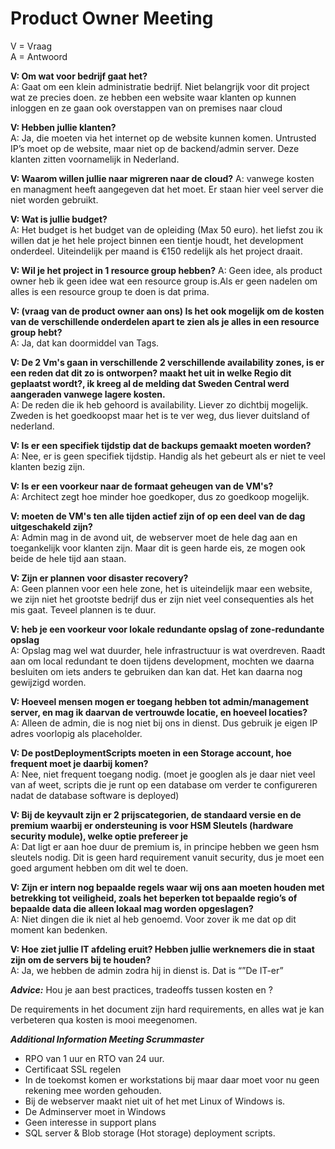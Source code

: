 # Product Owner Meeting

V = Vraag  
A = Antwoord  




**V: Om wat voor bedrijf gaat het?**  
A: Gaat om een klein administratie bedrijf. Niet belangrijk voor dit project wat ze precies doen. ze hebben een website waar klanten op kunnen inloggen en ze gaan ook overstappen van on premises naar cloud   

**V: Hebben jullie klanten?**  
A: Ja, die moeten via het internet op de website kunnen komen. Untrusted IP’s moet op de website, maar niet op de backend/admin server. Deze klanten zitten voornamelijk in Nederland.  

**V: Waarom willen jullie naar migreren naar de cloud?**
A: vanwege kosten en managment heeft aangegeven dat het moet. Er staan hier veel server die niet worden gebruikt.  

**V: Wat is jullie budget?**  
A: Het budget is het budget van de opleiding (Max 50 euro).  het liefst zou ik willen dat je het hele project binnen een tientje houdt, het development onderdeel.  Uiteindelijk per maand is €150 redelijk als het project draait.

**V: Wil je het project in 1 resource group hebben?**
A: Geen idee, als product owner heb ik geen idee wat een resource group is.Als er geen nadelen om alles is een resource group te doen is dat prima.

**V: (vraag van de product owner aan ons) Is het ook mogelijk om de kosten van de verschillende onderdelen apart te zien als je alles in een resource group hebt?**  
A: Ja, dat kan doormiddel van Tags.

**V: De 2 Vm's gaan in verschillende 2 verschillende availability zones, is er een reden dat dit zo is ontworpen? maakt het uit in welke Regio dit geplaatst wordt?, ik kreeg al de melding dat Sweden Central werd aangeraden vanwege lagere kosten.**  
A: De reden die ik heb gehoord is availability. Liever zo  dichtbij mogelijk. Zweden is het goedkoopst maar het is te ver weg, dus liever duitsland of nederland.  

**V: Is er een specifiek tijdstip dat de backups gemaakt moeten worden?**   
A: Nee, er is geen specifiek tijdstip. Handig als het gebeurt als er niet te veel klanten bezig zijn.  

**V: Is er een voorkeur naar de formaat geheugen van de VM's?**  
A: Architect zegt hoe minder hoe goedkoper, dus zo goedkoop mogelijk.  

**V:  moeten de VM's ten alle tijden actief zijn of op een deel van de dag uitgeschakeld zijn?**  
A: Admin mag in de avond uit, de webserver moet de hele dag aan en toegankelijk voor klanten zijn. Maar dit is geen harde eis, ze mogen ook beide de hele tijd aan staan.  

**V: Zijn er plannen voor disaster recovery?**  
A: Geen plannen voor een hele zone, het is uiteindelijk maar een website, we zijn niet het grootste bedrijf dus er zijn niet veel consequenties als het mis gaat. Teveel plannen is te duur.  

**V: heb je een voorkeur voor lokale redundante opslag of zone-redundante opslag**  
A: Opslag mag wel wat duurder, hele infrastructuur  is wat overdreven. Raadt aan om local redundant te doen tijdens development, mochten we daarna besluiten om iets anders te gebruiken dan kan dat. Het kan daarna nog gewijzigd worden.  

**V: Hoeveel mensen mogen er toegang hebben tot admin/management server, en mag ik daarvan de vertrouwde locatie, en hoeveel locaties?**   
A: Alleen de admin, die is nog niet bij ons in dienst. Dus gebruik je eigen IP adres voorlopig als placeholder.

**V: De postDeploymentScripts moeten in een Storage account, hoe frequent moet je daarbij komen?**   
A: Nee, niet frequent toegang nodig. (moet je googlen als je daar niet veel van af weet, scripts die je runt op een database om  verder te configureren nadat de database software is deployed)  

**V: Bij de keyvault zijn er 2 prijscategorien, de standaard versie en de premium waarbij er ondersteuning is voor HSM Sleutels (hardware security module), welke optie prefereer je**  
A: Dat ligt er aan hoe duur de premium is, in principe hebben we geen hsm sleutels nodig. Dit is geen hard requirement vanuit security, dus je moet een goed argument hebben om dit wel te doen.  

**V: Zijn er intern nog bepaalde regels waar wij ons aan moeten houden met betrekking tot veiligheid, zoals het beperken tot bepaalde regio’s of bepaalde data die alleen lokaal mag worden opgeslagen?**  
A: Niet dingen die ik niet al heb genoemd. Voor zover ik me dat op dit moment kan bedenken.  

**V: Hoe ziet jullie IT afdeling eruit? Hebben jullie werknemers die in staat zijn om de servers bij te houden?**  
A: Ja, we hebben de admin zodra hij in dienst is. Dat is “”De IT-er”  

***Advice:*** Hou je aan best practices, tradeoffs tussen kosten en ?

De requirements in het document zijn hard requirements, en alles wat je kan verbeteren qua kosten is mooi meegenomen.

***Additional Information Meeting Scrummaster***
- RPO van 1 uur en RTO van 24 uur.
- Certificaat SSL regelen
- In de toekomst komen er workstations bij maar daar moet voor nu geen rekening mee worden gehouden.
- Bij de webserver maakt niet uit of het met Linux of Windows is.
- De Adminserver moet in Windows
- Geen interesse in support plans
- SQL server & Blob storage (Hot storage) deployment scripts.



    
   
